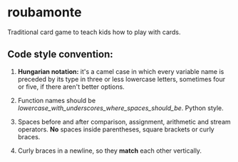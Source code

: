 # roubamonte
Traditional card game to teach kids how to play with cards.

Code style convention:
---------------------

1) **Hungarian notation:** it's a camel case in which every variable name is preceded by its type in three or less lowercase letters, sometimes four or five, if there aren't better options.

2) Function names should be *lowercase_with_underscores_where_spaces_should_be*. Python style.

3) Spaces before and after comparison, assignment, arithmetic and stream operators. **No** spaces inside parentheses, square brackets or curly braces.

4) Curly braces in a newline, so they **match** each other vertically.

